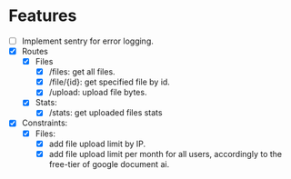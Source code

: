 # Features

- [ ] Implement sentry for error logging.
- [x] Routes
    - [x] Files
      - [x] /files: get all files.
      - [x] /file/{id}: get specified file by id.
      - [x] /upload: upload file bytes.
    - [x] Stats: 
      - [x] /stats: get uploaded files stats 
- [x] Constraints: 
    - [x] Files:
      - [x] add file upload limit by IP. 
      - [x] add file upload limit per month for all users, accordingly to the free-tier of google document ai. 